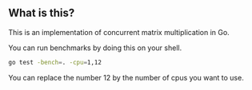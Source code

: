 ## What is this?
This is an implementation of concurrent matrix multiplication in Go.

You can run benchmarks by doing this on your shell.
```sh
go test -bench=. -cpu=1,12
```

You can replace the number 12 by the number of cpus you want to use. 
